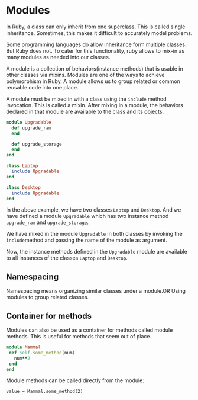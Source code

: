 # Modules

In Ruby, a class can only inherit from one superclass. This is called single inheritance. Sometimes, this makes it difficult to accurately model problems. 

Some programming languages do allow inheritance form multiple classes. But Ruby does not. To cater for this functionality, ruby allows to mix-in as many modules as needed into our classes. 

A module is a collection of behaviors(instance methods) that is usable in other classes via mixins. Modules are one of the ways to achieve polymorphism in Ruby. A module allows us to group related or common reusable code into one place.

A module must be mixed in with a class using the `include` method invocation. This is called a mixin. After mixing in a module, the behaviors declared in that module are available to the class and its objects.

```ruby
module Upgradable
  def upgrade_ram
  end

  def upgrade_storage
  end
end

class Laptop
  include Upgradable
end

class Desktop
  include Upgradable
end
```
In the above example, we have two classes `Laptop` and `Desktop`. And we have defined a module `Upgradable` which has two instance method `upgrade_ram` and `upgrade_storage`. 

We have mixed in the module `Upgradable` in both classes by invoking the `include`method and passing the name of the module as argument.

Now, the instance methods defined in the `Upgradable` module are available to all instances of the classes `Laptop` and `Desktop`.

## Namespacing

Namespacing means organizing similar classes under a module.OR Using modules to group related classes.

## Container for methods

Modules can also be used as a container for methods called module methods. This is useful for methods that seem out of place.

 ```ruby
module Mammal
  def self.some_method(num)
    num**2
  end
end
 ```
Module methods can be called directly from the module:

```
value = Mammal.some_method(2)

```
